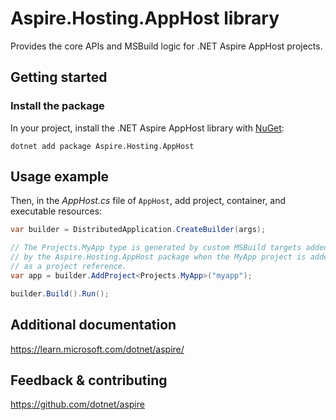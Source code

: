 # Aspire.Hosting.AppHost library

Provides the core APIs and MSBuild logic for .NET Aspire AppHost projects.

## Getting started

### Install the package

In your project, install the .NET Aspire AppHost library with [NuGet](https://www.nuget.org):

```dotnetcli
dotnet add package Aspire.Hosting.AppHost
```

## Usage example

Then, in the _AppHost.cs_ file of `AppHost`, add project, container, and executable resources:

```csharp
var builder = DistributedApplication.CreateBuilder(args);

// The Projects.MyApp type is generated by custom MSBuild targets added
// by the Aspire.Hosting.AppHost package when the MyApp project is added
// as a project reference.
var app = builder.AddProject<Projects.MyApp>("myapp");

builder.Build().Run();
```

## Additional documentation
https://learn.microsoft.com/dotnet/aspire/

## Feedback & contributing

https://github.com/dotnet/aspire
